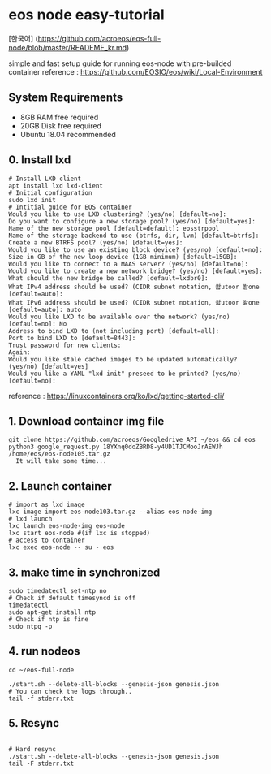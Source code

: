 # eos node easy-tutorial
[한국어] (https://github.com/acroeos/eos-full-node/blob/master/READEME_kr.md)

simple and fast setup guide for running eos-node with pre-builded container
reference : https://github.com/EOSIO/eos/wiki/Local-Environment


## System Requirements
- 8GB RAM free required
- 20GB Disk free required
- Ubuntu 18.04 recommended 

## 0. Install lxd 

```console
# Install LXD client
apt install lxd lxd-client
# Initial configuration 
sudo lxd init
# Intitial guide for EOS container
Would you like to use LXD clustering? (yes/no) [default=no]:
Do you want to configure a new storage pool? (yes/no) [default=yes]:
Name of the new storage pool [default=default]: eosstrpool
Name of the storage backend to use (btrfs, dir, lvm) [default=btrfs]:
Create a new BTRFS pool? (yes/no) [default=yes]:
Would you like to use an existing block device? (yes/no) [default=no]:
Size in GB of the new loop device (1GB minimum) [default=15GB]:
Would you like to connect to a MAAS server? (yes/no) [default=no]:
Would you like to create a new network bridge? (yes/no) [default=yes]:
What should the new bridge be called? [default=lxdbr0]:
What IPv4 address should be used? (CIDR subnet notation, 쏿utoor 쐍one [default=auto]:
What IPv6 address should be used? (CIDR subnet notation, 쏿utoor 쐍one [default=auto]: auto
Would you like LXD to be available over the network? (yes/no) [default=no]: No
Address to bind LXD to (not including port) [default=all]:
Port to bind LXD to [default=8443]:
Trust password for new clients:
Again:
Would you like stale cached images to be updated automatically? (yes/no) [default=yes]
Would you like a YAML "lxd init" preseed to be printed? (yes/no) [default=no]:
```
reference :  https://linuxcontainers.org/ko/lxd/getting-started-cli/


## 1. Download container img file

```console
git clone https://github.com/acroeos/Googledrive_API ~/eos && cd eos
python3 google_request.py 18YXnq0doZBRD8-y4UD1TJCMooJrAEWJh /home/eos/eos-node105.tar.gz
  It will take some time...
```

## 2. Launch container 

```console
# import as lxd image
lxc image import eos-node103.tar.gz --alias eos-node-img
# lxd launch
lxc launch eos-node-img eos-node
lxc start eos-node #(if lxc is stopped)
# access to container
lxc exec eos-node -- su - eos
```

## 3. make time in synchronized  

```console
sudo timedatectl set-ntp no
# Check if default timesyncd is off
timedatectl
sudo apt-get install ntp
# Check if ntp is fine
sudo ntpq -p
```

## 4. run nodeos

```console
cd ~/eos-full-node

./start.sh --delete-all-blocks --genesis-json genesis.json
# You can check the logs through..
tail -f stderr.txt
```

## 5. Resync

```console

# Hard resync
./start.sh --delete-all-blocks --genesis-json genesis.json
tail -F stderr.txt
```

